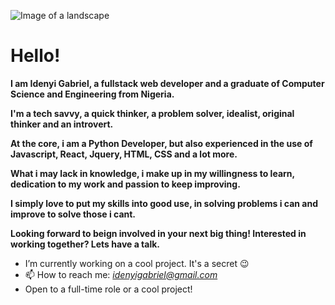 ![Image of a landscape](https://cdn.dribbble.com/users/1162077/screenshots/3848914/programmer.gif)

# Hello!

**I am Idenyi Gabriel, a fullstack web developer and a graduate of Computer Science and Engineering from Nigeria.**

**I'm a tech savvy, a quick thinker, a problem solver, idealist, original thinker and an introvert.**

**At the core, i am a Python Developer, but also experienced in the use of Javascript, React, Jquery, HTML, CSS and a lot more.**

**What i may lack in knowledge, i make up in my willingness to learn, dedication to my work and passion to keep improving.**

**I simply love to put my skills into good use, in solving problems i can and improve to solve those i cant.**

**Looking forward to beign involved in your next big thing! Interested in working together? Lets have a talk.**

- I’m currently working on a cool project. It's a secret :wink:
- 📫 How to reach me: *idenyigabriel@gmail.com*
- Open to a full-time role or a cool project!

